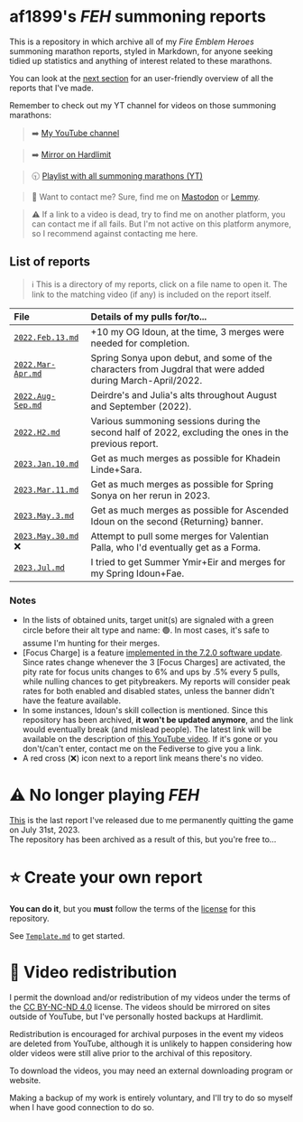 # af1899's *FEH* summoning reports

This is a repository in which archive all of my *Fire Emblem Heroes* summoning marathon reports, styled in Markdown, for anyone seeking tidied up statistics and anything of interest related to these marathons.

You can look at the [next section](#list-of-reports) for an user-friendly overview of all the reports that I've made.

Remember to check out my YT channel for videos on those summoning marathons:

> :arrow_right: [My YouTube channel](https://www.youtube.com/@af1899_yt)

> :arrow_right: [Mirror on Hardlimit](https://video.hardlimit.com/c/af1899_gnamig/videos)

> :clock930: [Playlist with all summoning marathons (YT)](https://www.youtube.com/playlist?list=PLZoV5ZTFJImxV0LcfE9HpdGDdDc3q0jxI)

> :e-mail: Want to contact me? Sure, find me on [Mastodon](https://mastodon.social/@af1899) or [Lemmy](https://lemmy.world/u/af1899).

> :warning: If a link to a video is dead, try to find me on another platform, you can contact me if all fails. But I'm not active on this platform anymore, so I recommend against contacting me here.

## List of reports
> :information_source: This is a directory of my reports, click on a file name to open it. The link to the matching video (if any) is included on the report itself.

| File | Details of my pulls for/to... |
| :- | :- |
| [`2022.Feb.13.md`](/reports/2022.Feb.13.md) | +10 my OG Idoun, at the time, 3 merges were needed for completion. |
| [`2022.Mar-Apr.md`](/reports/2022.Mar-Apr.md) | Spring Sonya upon debut, and some of the characters from Jugdral that were added during March-April/2022. |
| [`2022.Aug-Sep.md`](/reports/2022.Aug-Sep.md) | Deirdre's and Julia's alts throughout August and September (2022). |
| [`2022.H2.md`](/reports/2022.H2.md) | Various summoning sessions during the second half of 2022, excluding the ones in the previous report. |
| [`2023.Jan.10.md`](/reports/2023.Jan.10.md) | Get as much merges as possible for Khadein Linde+Sara. |
| [`2023.Mar.11.md`](/reports/2023.Mar.11.md) | Get as much merges as possible for Spring Sonya on her rerun in 2023. |
| [`2023.May.3.md`](/reports/2023.May.3.md) | Get as much merges as possible for Ascended Idoun on the second {Returning} banner. |
| [`2023.May.30.md`](/reports/2023.May.30.md) :x: | Attempt to pull some merges for Valentian Palla, who I'd eventually get as a Forma. |
| [`2023.Jul.md`](/reports/2023.Jul.md) | I tried to get Summer Ymir+Eir and merges for my Spring Idoun+Fae. |

### Notes
* In the lists of obtained units, target unit(s) are signaled with a green circle before their alt type and name: :green_circle:. In most cases, it's safe to assume I'm hunting for their merges.
* [Focus Charge] is a feature [implemented in the 7.2.0 software update](https://feheroes.fandom.com/wiki/What%27s_In_Store_for_the_7.2.0_Update_(Notification)). Since rates change whenever the 3 [Focus Charges] are activated, the pity rate for focus units changes to 6% and ups by .5% every 5 pulls, while nulling chances to get pitybreakers. My reports will consider peak rates for both enabled and disabled states, unless the banner didn't have the feature available.
* In some instances, Idoun's skill collection is mentioned. Since this repository has been archived, **it won't be updated anymore**, and the link would eventually break (and mislead people). The latest link will be available on the description of [this YouTube video](https://youtu.be/OOs0uxXoE6s). If it's gone or you don't/can't enter, contact me on the Fediverse to give you a link.
* A red cross (:x:) icon next to a report link means there's no video.

# :warning: No longer playing *FEH*
[This](/reports/2023.Jul.md) is the last report I've released due to me permanently quitting the game on July 31st, 2023.<br>
The repository has been archived as a result of this, but you're free to...

# :star: Create your own report
**You can do it**, but you **must** follow the terms of the [license](LICENSE) for this repository.

See [`Template.md`](/report_template/Template.md) to get started.

# :arrows_counterclockwise: Video redistribution
I permit the download and/or redistribution of my videos under the terms of the [CC BY-NC-ND 4.0](https://creativecommons.org/licenses/by-nc-nd/4.0/deed.en) license. The videos should be mirrored on sites outside of YouTube, but I've personally hosted backups at Hardlimit.

Redistribution is encouraged for archival purposes in the event my videos are deleted from YouTube, although it is unlikely to happen considering how older videos were still alive prior to the archival of this repository.

To download the videos, you may need an external downloading program or website.

Making a backup of my work is entirely voluntary, and I'll try to do so myself when I have good connection to do so.